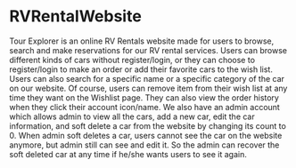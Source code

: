 # RVRentalWebsite

Tour Explorer is an online RV Rentals website made for users to browse, search and make reservations for our RV rental services.
Users can browse different kinds of cars without register/login, or they can choose to register/login to make an order or add their favorite cars to the wish list. Users can also search for a specific name or a specific category of the car on our website.
Of course, users can remove item from their wish list at any time they want on the Wishlist page. 
They can also view the order history when they click their account icon/name.
We also have an admin account which allows admin to view all the cars, add a new car, edit the car information, and soft delete a car from the website by changing its count to 0. When admin soft deletes a car, users cannot see the car on the website anymore, but admin still can see and edit it. So the admin can recover the soft deleted car at any time if he/she wants users to see it again.
